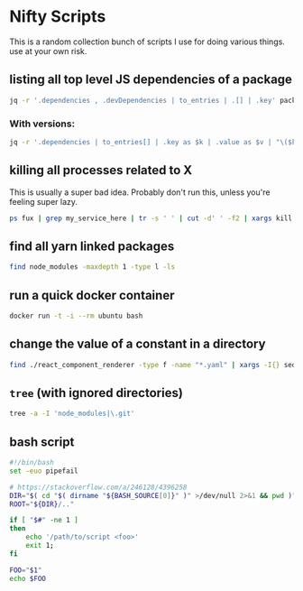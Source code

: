 # Nifty Scripts

This is a random collection bunch of scripts I use for doing various things. use at your own risk.

## listing all top level JS dependencies of a package

```sh
jq -r '.dependencies , .devDependencies | to_entries | .[] | .key' package.json | grep -v yelp | tr '\n' ' '
```

### With versions:

```sh
jq -r '.dependencies | to_entries[] | .key as $k | .value as $v | "\($k)@\($v)"' package.json | grep -v yelp | tr '\n' ' '
```

## killing all processes related to X

This is usually a super bad idea. Probably don't run this, unless you're feeling super lazy.

```sh
ps fux | grep my_service_here | tr -s ' ' | cut -d' ' -f2 | xargs kill
```

## find all yarn linked packages

```sh
find node_modules -maxdepth 1 -type l -ls
```

## run a quick docker container

```sh
docker run -t -i --rm ubuntu bash
```

## change the value of a constant in a directory

```sh
find ./react_component_renderer -type f -name "*.yaml" | xargs -I{} sed -i -e 's/mem: 2800/mem: 4096/g' {}
```

## `tree` (with ignored directories)

```bash
tree -a -I 'node_modules|\.git'
```

## bash script

```bash
#!/bin/bash
set -euo pipefail

# https://stackoverflow.com/a/246128/4396258
DIR="$( cd "$( dirname "${BASH_SOURCE[0]}" )" >/dev/null 2>&1 && pwd )"
ROOT="${DIR}/.."

if [ "$#" -ne 1 ]
then
    echo '/path/to/script <foo>'
    exit 1;
fi

FOO="$1"
echo $FOO
```
